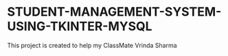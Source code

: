 # STUDENT-MANAGEMENT-SYSTEM-USING-TKINTER-MYSQL
This project is created to help my ClassMate Vrinda Sharma 
